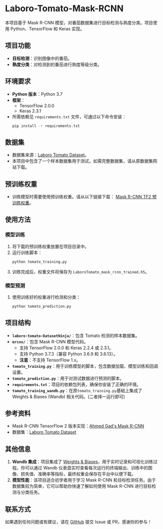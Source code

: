 # Laboro-Tomato-Mask-RCNN

本项目基于 Mask R-CNN 模型，对番茄数据集进行目标检测与熟度分类。项目使用 Python、TensorFlow 和 Keras 实现。

## 项目功能
- **目标检测**：识别图像中的番茄。
- **熟度分类**：对检测到的番茄进行熟度等级分类。

## 环境要求
- **Python 版本**：Python 3.7
- **框架**：
  - TensorFlow 2.0.0
  - Keras 2.3.1
- 所需依赖见 `requirements.txt` 文件，可通过以下命令安装：
  ```bash
  pip install -r requirements.txt
  ```

## 数据集
- 数据集来源：[Laboro Tomato Dataset](https://datasetninja.com/laboro-tomato)。
- 本项目中包含了一个样本数据集用于测试，如需完整数据集，请从原数据集网站下载。

## 预训练权重
- 训练模型时需要使用预训练权重。请从以下链接下载：
  [Mask R-CNN TF2 预训练权重](https://github.com/ahmedfgad/Mask-RCNN-TF2/releases/download/v3.0/mask_rcnn_coco.h5)。

## 使用方法

### 模型训练
1. 将下载的预训练权重放置在项目目录中。
2. 运行训练脚本：
   ```bash
   python tomato_training.py
   ```
3. 训练完成后，权重文件将保存为 `LaboroTomato_mask_rcnn_trained.h5`。

### 模型预测
1. 使用训练好的权重进行检测和分类：
   ```bash
   python tomato_prediction.py
   ```

## 项目结构
- **`laboro-tomato-DatasetNinja/`**：包含 Tomato 检测的样本数据集。
- **`mrcnn/`**：包含 Mask R-CNN 模型代码。
  - 支持 TensorFlow 2.0.0 和 Keras 2.2.4 或 2.3.1。
  - 支持 Python 3.7.3（兼容 Python 3.6.9 和 3.6.13）。
  - **注意**：不支持 TensorFlow 1.x。
- **`tomato_training.py`**：用于训练模型的脚本，包含数据加载、模型训练和回调设置。
- **`tomato_prediction.py`**：用于对测试数据进行预测的脚本。
- **`requirements.txt`**：项目的依赖包列表，确保你安装了正确的环境。
- **`tomato_training_wandb.py`**：在原`tomato_training.py`基础上集成了 Weights & Biases (Wandb) 相关代码。(二者择一运行即可)

## 参考资料
- Mask R-CNN TensorFlow 2 版本实现：[Ahmed Gad's Mask R-CNN](https://github.com/ahmedfgad/Mask-RCNN-TF2)
- 数据集：[Laboro Tomato Dataset](https://datasetninja.com/laboro-tomato)

## 其他信息
1. **Wandb 集成**：项目集成了 [Weights & Biases](https://wandb.ai/)，用于实时记录和可视化训练过程。你可以通过 Wandb 仪表盘实时查看每次运行的终端输出、训练中的图像、损失值、准确率等指标，最终权重会保存在平台中以便下载。
2. **模型性能**：该项目适合初学者用于学习 Mask R-CNN 和目标检测任务。由于数据集较为简单，它可以帮助你快速了解如何使用 Mask R-CNN 进行目标检测与分类任务。

## 联系方式
如果遇到任何问题或有建议，请在 [GitHub](https://github.com/MilleXi/Laboro-Tomato-Mask-RCNN) 提交 Issue 或 PR，感谢你的参与！
